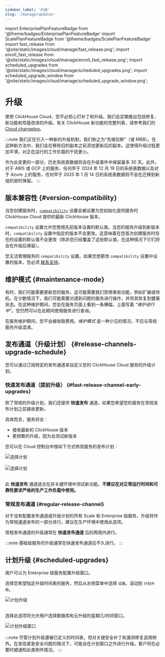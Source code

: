 ```yaml
---
sidebar_label: '升级'
slug: '/manage/updates'
---
```


import EnterprisePlanFeatureBadge from '@theme/badges/EnterprisePlanFeatureBadge'
import ScalePlanFeatureBadge from '@theme/badges/ScalePlanFeatureBadge'
import fast_release from '@site/static/images/cloud/manage/fast_release.png';
import enroll_fast_release from '@site/static/images/cloud/manage/enroll_fast_release.png';
import scheduled_upgrades from '@site/static/images/cloud/manage/scheduled_upgrades.png';
import scheduled_upgrade_window from '@site/static/images/cloud/manage/scheduled_upgrade_window.png';


# 升级

使用 ClickHouse Cloud，您不必担心打补丁和升级。我们会定期推出包括修复、新功能和性能改进的升级。有关 ClickHouse 新功能的完整列表，请参考我们的 [Cloud changelog](/cloud/reference/changelog.md)。

:::note
我们正在引入一种新的升级机制，我们称之为“先做后断”（或 MBB）。在这种新方法中，我们会在移除旧的副本之前添加更新后的副本。这使得升级过程更加平滑，对正在运行的工作负载的干扰更小。

作为此变更的一部分，历史系统表数据将会在升级事件中保留最多 30 天。此外，对于 AWS 或 GCP 上的服务，任何早于 2024 年 12 月 19 日的系统表数据以及对于 Azure 上的服务，任何早于 2025 年 1 月 14 日的系统表数据将不会在迁移到新组织层时保留。
:::

## 版本兼容性 {#version-compatibility}

当您创建服务时，[`compatibility`](/operations/settings/settings#compatibility) 设置会被设置为您初始化提供服务时 ClickHouse Cloud 提供的最新 ClickHouse 版本。

`compatibility` 设置允许您使用先前版本设置的默认值。当您的服务升级到新版本时，`compatibility` 设置中指定的版本不会更改。这意味着在您首次创建服务时存在的设置的默认值不会更改（除非您已经覆盖了这些默认值，在这种情况下它们将会在升级后保留）。

您无法管理服务的 `compatibility` 设置。如果您想更改 `compatibility` 设置中设置的版本，您必须 [联系支持](https://clickhouse.com/support/program)。

## 维护模式 {#maintenance-mode}

有时，我们可能需要更新您的服务，这可能需要我们禁用某些功能，例如扩展或待机。在少数情况下，我们可能需要对遇到问题的服务进行操作，并将其恢复到健康状态。在这种维护期间，您会在服务页面上看到一条横幅，上面写着 _“维护进行中”_。您仍然可以在此期间使用服务进行查询。

在服务维护期间，您不会被收取费用。_维护模式_ 是一种少见的情况，不应与常规服务升级混淆。

## 发布通道（升级计划） {#release-channels-upgrade-schedule}

您可以通过订阅特定的发布通道来自定义您的 ClickHouse Cloud 服务的升级计划。

### 快速发布通道（提前升级） {#fast-release-channel-early-upgrades}

<ScalePlanFeatureBadge feature="快速发布通道"/>

除了常规的升级计划，我们还提供 **快速发布** 通道，如果您希望您的服务在常规发布计划之前接收更新。

具体而言，服务将会：

- 接收最新的 ClickHouse 版本
- 更频繁的升级，因为会测试新版本

您可以在 Cloud 控制台中按如下方式修改服务的发布计划：

<div class="eighty-percent">
    <img alt="选择计划" src={fast_release} />
</div>
<br/>

<div class="eighty-percent">
    <img alt="选择计划" src={enroll_fast_release} />
</div>
<br/>

此 **快速发布** 通道适合在非关键环境中测试新功能。**不建议在对正常运行时间和可靠性要求严格的生产工作负载中使用。**

### 常规发布通道 {#regular-release-channel}

对于没有配置发布通道或升级计划的所有 Scale 和 Enterprise 级服务，升级将作为常规通道发布的一部分进行。建议在生产环境中使用此选项。

常规发布通道的升级通常在 **快速发布通道** 后的两周内进行。

:::note
基础级服务的升级通常在快速发布通道后不久进行。
:::

## 计划升级 {#scheduled-upgrades}

<EnterprisePlanFeatureBadge feature="计划升级" linking_verb_are="true"/>

用户可以为 Enterprise 级服务配置升级窗口。

选择您希望指定升级时间表的服务，然后从左侧菜单中选择 `设置`。滚动到 `计划升级`。

<div class="eighty-percent">
    <img alt="计划升级" src={scheduled_upgrades} />
</div>
<br/>

选择此选项将允许用户选择数据库和云升级的星期几/时间窗口。

<div class="eighty-percent">
    <img alt="计划升级窗口" src={scheduled_upgrade_window} />
</div>
<br/>
:::note
尽管计划升级遵循已定义的时间表，但对关键安全补丁和漏洞修复适用例外。在发现紧急安全问题的情况下，可能会在计划窗口之外进行升级。客户将在必要时被通知此类例外情况。
:::
